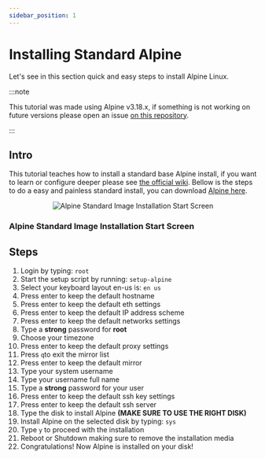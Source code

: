 ```yaml
---
sidebar_position: 1
---
```


# Installing Standard Alpine

Let's see in this section quick and easy steps to install Alpine Linux.

:::note

This tutorial was made using Alpine v3.18.x, if something is not working on future versions
please open an issue [on this repository](https://github.com/cassiofb-dev/cassio-souza).

:::

## Intro

This tutorial teaches how to install a standard base Alpine install, if you want to learn or configure deeper please see [the official wiki](https://wiki.alpinelinux.org/wiki/Installation). Bellow is the steps to do a easy and painless standard install, you can download [Alpine here](https://www.alpinelinux.org/downloads/).

<p align="center">
    <img alt="Alpine Standard Image Installation Start Screen" src="/img/alpine_install.png"/>
    <h3>Alpine Standard Image Installation Start Screen</h3>
</p>

## Steps

1. Login by typing: ``root``
2. Start the setup script by running: ``setup-alpine``
3. Select your keyboard layout en-us is: ``en us``
4. Press enter to keep the default hostname
5. Press enter to keep the default eth settings
6. Press enter to keep the default IP address scheme
7. Press enter to keep the default networks settings
8. Type a **strong** password for **root**
9. Choose your timezone
10. Press enter to keep the default proxy settings
11. Press ``q``to exit the mirror list
12. Press enter to keep the default mirror
13. Type your system username
14. Type your username full name
15. Type a **strong** password for your user
16. Press enter to keep the default ssh key settings
17. Press enter to keep the default ssh server
18. Type the disk to install Alpine **(MAKE SURE TO USE THE RIGHT DISK)**
19. Install Alpine on the selected disk by typing: ``sys``
20. Type ``y`` to proceed with the installation
21. Reboot or Shutdown making sure to remove the installation media
22. Congratulations! Now Alpine is installed on your disk!
